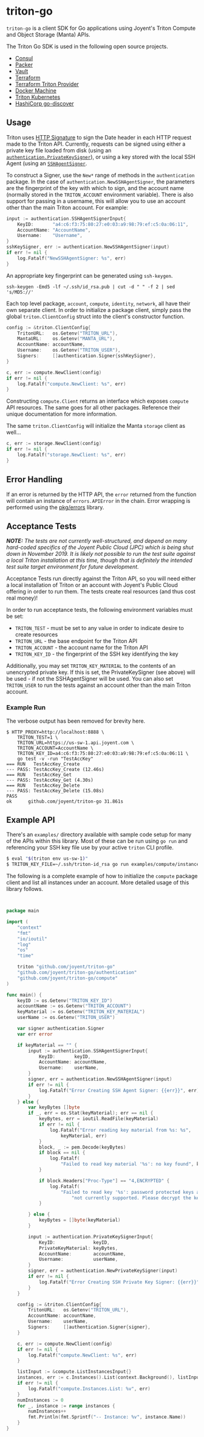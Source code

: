 # triton-go

`triton-go` is a client SDK for Go applications using Joyent's Triton Compute
and Object Storage (Manta) APIs.

The Triton Go SDK is used in the following open source projects.

- [Consul](https://www.consul.io/docs/agent/cloud-auto-join.html#joyent-triton)
- [Packer](http://github.com/hashicorp/packer)
- [Vault](http://github.com/hashicorp/vault)
- [Terraform](http://github.com/hashicorp/terraform)
- [Terraform Triton Provider](https://github.com/terraform-providers/terraform-provider-triton)
- [Docker Machine](https://github.com/joyent/docker-machine-driver-triton)
- [Triton Kubernetes](https://github.com/joyent/triton-kubernetes)
- [HashiCorp go-discover](https://github.com/hashicorp/go-discover)

## Usage

Triton uses [HTTP Signature][4] to sign the Date header in each HTTP request
made to the Triton API. Currently, requests can be signed using either a private
key file loaded from disk (using an [`authentication.PrivateKeySigner`][5]), or
using a key stored with the local SSH Agent (using an [`SSHAgentSigner`][6].

To construct a Signer, use the `New*` range of methods in the `authentication`
package. In the case of `authentication.NewSSHAgentSigner`, the parameters are
the fingerprint of the key with which to sign, and the account name (normally
stored in the `TRITON_ACCOUNT` environment variable). There is also support for
passing in a username, this will allow you to use an account other than the main
Triton account. For example:

```go
input := authentication.SSHAgentSignerInput{
    KeyID:       "a4:c6:f3:75:80:27:e0:03:a9:98:79:ef:c5:0a:06:11",
    AccountName: "AccountName",
    Username:    "Username",
}
sshKeySigner, err := authentication.NewSSHAgentSigner(input)
if err != nil {
    log.Fatalf("NewSSHAgentSigner: %s", err)
}
```

An appropriate key fingerprint can be generated using `ssh-keygen`.

```
ssh-keygen -Emd5 -lf ~/.ssh/id_rsa.pub | cut -d " " -f 2 | sed 's/MD5://'
```

Each top level package, `account`, `compute`, `identity`, `network`, all have
their own separate client. In order to initialize a package client, simply pass
the global `triton.ClientConfig` struct into the client's constructor function.

```go
config := &triton.ClientConfig{
    TritonURL:   os.Getenv("TRITON_URL"),
    MantaURL:    os.Getenv("MANTA_URL"),
    AccountName: accountName,
    Username:    os.Getenv("TRITON_USER"),
    Signers:     []authentication.Signer{sshKeySigner},
}

c, err := compute.NewClient(config)
if err != nil {
    log.Fatalf("compute.NewClient: %s", err)
}
```

Constructing `compute.Client` returns an interface which exposes `compute` API
resources. The same goes for all other packages. Reference their unique
documentation for more information.

The same `triton.ClientConfig` will initialize the Manta `storage` client as
well...

```go
c, err := storage.NewClient(config)
if err != nil {
    log.Fatalf("storage.NewClient: %s", err)
}
```

## Error Handling

If an error is returned by the HTTP API, the `error` returned from the function
will contain an instance of `errors.APIError` in the chain. Error wrapping
is performed using the [pkg/errors][7] library.

## Acceptance Tests

_**NOTE:** The tests are not currently well-structured, and depend on many
hard-coded specifics of the Joyent Public Cloud (JPC) which is being shut down
in November 2019.  It is likely not possible to run the test suite against a
local Triton installation at this time, though that is definitely the intended
test suite target environment for future development._

Acceptance Tests run directly against the Triton API, so you will need either a
local installation of Triton or an account with Joyent's Public Cloud offering
in order to run them. The tests create real resources (and thus cost real
money)!

In order to run acceptance tests, the following environment variables must be
set:

- `TRITON_TEST` - must be set to any value in order to indicate desire to create
  resources
- `TRITON_URL` - the base endpoint for the Triton API
- `TRITON_ACCOUNT` - the account name for the Triton API
- `TRITON_KEY_ID` - the fingerprint of the SSH key identifying the key

Additionally, you may set `TRITON_KEY_MATERIAL` to the contents of an unencrypted
private key. If this is set, the PrivateKeySigner (see above) will be used - if
not the SSHAgentSigner will be used. You can also set `TRITON_USER` to run the tests
against an account other than the main Triton account.

### Example Run

The verbose output has been removed for brevity here.

```
$ HTTP_PROXY=http://localhost:8888 \
    TRITON_TEST=1 \
    TRITON_URL=https://us-sw-1.api.joyent.com \
    TRITON_ACCOUNT=AccountName \
    TRITON_KEY_ID=a4:c6:f3:75:80:27:e0:03:a9:98:79:ef:c5:0a:06:11 \
    go test -v -run "TestAccKey"
=== RUN   TestAccKey_Create
--- PASS: TestAccKey_Create (12.46s)
=== RUN   TestAccKey_Get
--- PASS: TestAccKey_Get (4.30s)
=== RUN   TestAccKey_Delete
--- PASS: TestAccKey_Delete (15.08s)
PASS
ok  	github.com/joyent/triton-go	31.861s
```

## Example API

There's an `examples/` directory available with sample code setup for many of
the APIs within this library. Most of these can be run using `go run` and
referencing your SSH key file use by your active `triton` CLI profile.

```sh
$ eval "$(triton env us-sw-1)"
$ TRITON_KEY_FILE=~/.ssh/triton-id_rsa go run examples/compute/instances.go
```

The following is a complete example of how to initialize the `compute` package
client and list all instances under an account. More detailed usage of this
library follows.

```go


package main

import (
    "context"
    "fmt"
    "io/ioutil"
    "log"
    "os"
    "time"

    triton "github.com/joyent/triton-go"
    "github.com/joyent/triton-go/authentication"
    "github.com/joyent/triton-go/compute"
)

func main() {
    keyID := os.Getenv("TRITON_KEY_ID")
    accountName := os.Getenv("TRITON_ACCOUNT")
    keyMaterial := os.Getenv("TRITON_KEY_MATERIAL")
    userName := os.Getenv("TRITON_USER")

    var signer authentication.Signer
    var err error

    if keyMaterial == "" {
        input := authentication.SSHAgentSignerInput{
            KeyID:       keyID,
            AccountName: accountName,
            Username:    userName,
        }
        signer, err = authentication.NewSSHAgentSigner(input)
        if err != nil {
            log.Fatalf("Error Creating SSH Agent Signer: {{err}}", err)
        }
    } else {
        var keyBytes []byte
        if _, err = os.Stat(keyMaterial); err == nil {
            keyBytes, err = ioutil.ReadFile(keyMaterial)
            if err != nil {
                log.Fatalf("Error reading key material from %s: %s",
                    keyMaterial, err)
            }
            block, _ := pem.Decode(keyBytes)
            if block == nil {
                log.Fatalf(
                    "Failed to read key material '%s': no key found", keyMaterial)
            }

            if block.Headers["Proc-Type"] == "4,ENCRYPTED" {
                log.Fatalf(
                    "Failed to read key '%s': password protected keys are\n"+
                        "not currently supported. Please decrypt the key prior to use.", keyMaterial)
            }

        } else {
            keyBytes = []byte(keyMaterial)
        }

        input := authentication.PrivateKeySignerInput{
            KeyID:              keyID,
            PrivateKeyMaterial: keyBytes,
            AccountName:        accountName,
            Username:           userName,
        }
        signer, err = authentication.NewPrivateKeySigner(input)
        if err != nil {
            log.Fatalf("Error Creating SSH Private Key Signer: {{err}}", err)
        }
    }

    config := &triton.ClientConfig{
        TritonURL:   os.Getenv("TRITON_URL"),
        AccountName: accountName,
        Username:    userName,
        Signers:     []authentication.Signer{signer},
    }

    c, err := compute.NewClient(config)
    if err != nil {
        log.Fatalf("compute.NewClient: %s", err)
    }

    listInput := &compute.ListInstancesInput{}
    instances, err := c.Instances().List(context.Background(), listInput)
    if err != nil {
        log.Fatalf("compute.Instances.List: %v", err)
    }
    numInstances := 0
    for _, instance := range instances {
        numInstances++
        fmt.Println(fmt.Sprintf("-- Instance: %v", instance.Name))
    }
}

```

[4]: https://github.com/joyent/node-http-signature/blob/master/http_signing.md
[5]: https://godoc.org/github.com/joyent/triton-go/authentication
[6]: https://godoc.org/github.com/joyent/triton-go/authentication
[7]: https://github.com/pkg/errors
